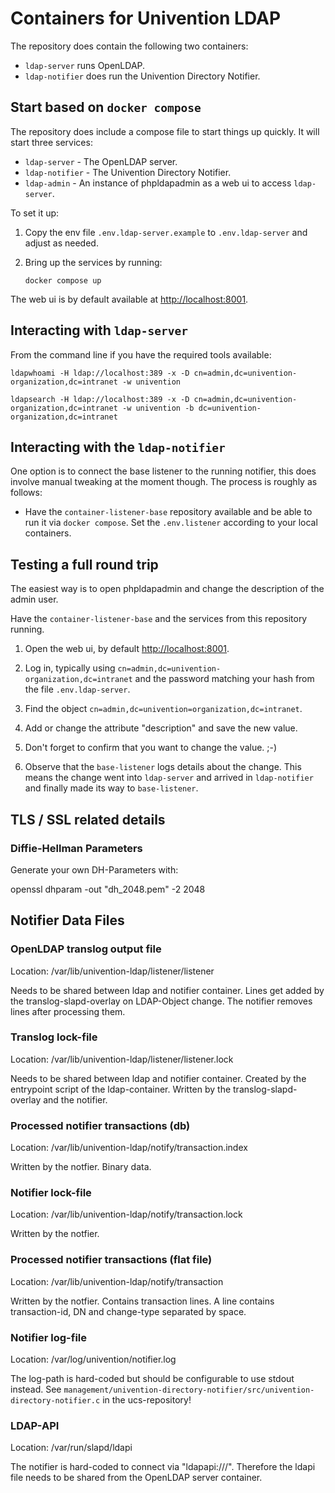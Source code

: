 # Containers for Univention LDAP

The repository does contain the following two containers:

- `ldap-server` runs OpenLDAP.
- `ldap-notifier` does run the Univention Directory Notifier.


## Start based on `docker compose`

The repository does include a compose file to start things up quickly. It will
start three services:

- `ldap-server` - The OpenLDAP server.
- `ldap-notifier` - The Univention Directory Notifier.
- `ldap-admin` - An instance of phpldapadmin as a web ui to access
  `ldap-server`.


To set it up:

1. Copy the env file `.env.ldap-server.example` to `.env.ldap-server` and adjust
   as needed.

2. Bring up the services by running:

   ```
   docker compose up
   ```

The web ui is by default available at <http://localhost:8001>.



## Interacting with `ldap-server`


From the command line if you have the required tools available:

```
ldapwhoami -H ldap://localhost:389 -x -D cn=admin,dc=univention-organization,dc=intranet -w univention

ldapsearch -H ldap://localhost:389 -x -D cn=admin,dc=univention-organization,dc=intranet -w univention -b dc=univention-organization,dc=intranet
```


## Interacting with the `ldap-notifier`

One option is to connect the base listener to the running notifier, this does
involve manual tweaking at the moment though. The process is roughly as follows:

- Have the `container-listener-base` repository available and be able to run it
  via `docker compose`. Set the `.env.listener` according to your local
  containers.


## Testing a full round trip

The easiest way is to open phpldapadmin and change the description of the admin
user.

Have the `container-listener-base` and the services from this repository running.


1. Open the web ui, by default <http://localhost:8001>.

2. Log in, typically using `cn=admin,dc=univention-organization,dc=intranet` and
   the password matching your hash from the file `.env.ldap-server`.

3. Find the object `cn=admin,dc=univention=organization,dc=intranet`.

4. Add or change the attribute "description" and save the new value.

5. Don't forget to confirm that you want to change the value. ;-)

6. Observe that the `base-listener` logs details about the change. This means
   the change went into `ldap-server` and arrived in `ldap-notifier` and finally
   made its way to `base-listener`.


## TLS / SSL related details

### Diffie-Hellman Parameters

Generate your own DH-Parameters with:

   openssl dhparam -out "dh_2048.pem" -2 2048


## Notifier Data Files

### OpenLDAP translog output file

Location: /var/lib/univention-ldap/listener/listener

Needs to be shared between ldap and notifier container.
Lines get added by the translog-slapd-overlay on LDAP-Object change.
The notifier removes lines after processing them.

### Translog lock-file

Location: /var/lib/univention-ldap/listener/listener.lock

Needs to be shared between ldap and notifier container.
Created by the entrypoint script of the ldap-container.
Written by the translog-slapd-overlay and the notifier.

### Processed notifier transactions (db)

Location: /var/lib/univention-ldap/notify/transaction.index

Written by the notfier.
Binary data.

### Notifier lock-file

Location: /var/lib/univention-ldap/notify/transaction.lock

Written by the notfier.

### Processed notifier transactions (flat file)

Location: /var/lib/univention-ldap/notify/transaction

Written by the notfier.
Contains transaction lines.
A line contains transaction-id, DN and change-type separated by space.

### Notifier log-file

Location: /var/log/univention/notifier.log

The log-path is hard-coded but should be configurable to use stdout instead.
See
`management/univention-directory-notifier/src/univention-directory-notifier.c`
in the ucs-repository!

### LDAP-API

Location: /var/run/slapd/ldapi

The notifier is hard-coded to connect via "ldapapi:///".
Therefore the ldapi file needs to be shared from the OpenLDAP server container.

